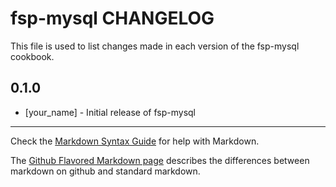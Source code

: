 fsp-mysql CHANGELOG
===================

This file is used to list changes made in each version of the fsp-mysql cookbook.

0.1.0
-----
- [your_name] - Initial release of fsp-mysql

- - -
Check the [Markdown Syntax Guide](http://daringfireball.net/projects/markdown/syntax) for help with Markdown.

The [Github Flavored Markdown page](http://github.github.com/github-flavored-markdown/) describes the differences between markdown on github and standard markdown.

